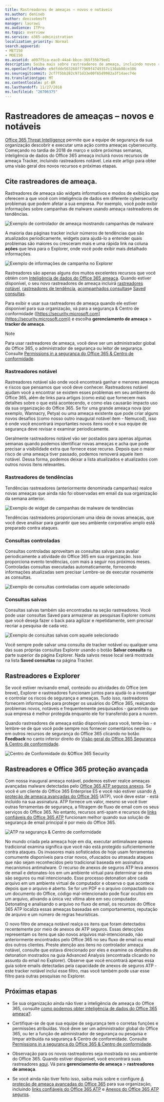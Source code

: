 ```yaml
---
title: Rastreadores de ameaças – novos e notáveis
ms.author: deniseb
author: denisebmsft
manager: laurawi
ms.audience: ITPro
ms.topic: overview
ms.service: o365-administration
localization_priority: Normal
search.appverid:
- MET150
- MOE150
ms.assetid: a097f5ca-eac0-44a4-bbce-365f35b79ed1
description: Saiba mais sobre rastreadores de ameaça, incluindo novos rastreadores notável, para ajudar sua organização mantenha-se na parte superior de preocupações de segurança.
ms.openlocfilehash: e9dfdde563260ff7969f4749357c130ab98ce386
ms.sourcegitcommit: 2cf7f5bb282c971d33e00f65d9982a3f14aec74e
ms.translationtype: MT
ms.contentlocale: pt-BR
ms.lasthandoff: 11/27/2018
ms.locfileid: "26706375"
---
```

# <a name="threat-trackers---new-and-noteworthy"></a>Rastreadores de ameaças – novos e notáveis

[Office 365 Threat Intelligence](office-365-ti.md) permite que a equipe de segurança da sua organização descobrir e executar uma ação contra ameaças cybersecurity. Começando no tardia de 2018 de março e sobre próximas semanas, inteligência de dados do Office 365 ameaça incluirá novos recursos de ameaça Tracker, incluindo rastreadores notável. Leia este artigo para obter uma visão geral dos novos recursos e próximas etapas. 
  
## <a name="what-are-threat-trackers"></a>Cite rastreadores de ameaça.

Rastreadores de ameaça são widgets informativos e modos de exibição que oferecem a que você com inteligência de dados em diferente cybersecurity problemas que podem afetar a sua empresa. Por exemplo, você pode exibir informações sobre campanhas de malware usando ameaça rastreadores de tendências.
  
![Exemplo de controlador de ameaça mostrando campanhas de malware](media/a883b5ac-8e2b-469a-90e0-f8ad39bb63b7.png)
  
A maioria das páginas tracker incluir números de tendências que são atualizados periodicamente, widgets para ajudá-lo a entender quais problemas são maiores ou cresceram mais e uma rápida link na coluna **ações** que leva para o Explorer, onde você pode exibir mais detalhado informações. 
  
![Exemplo de informações de campanha no Explorer](media/e426f220-fdcb-4dd9-99a2-db97dbcf71d5.png)
  
Rastreadores são apenas alguns dos muitos excelentes recursos que você obtém com [Inteligência de dados do Office 365 ameaça](office-365-ti.md). Quando estiver disponível, o seu novo rastreadores de ameaça incluirá [rastreadores notável](threat-trackers.md#notey), [rastreadores de tendência](threat-trackers.md#trending), [acompanhados consultas](threat-trackers.md#trackedq)e [Saved consultas](threat-trackers.md#savedq).
  
Para exibir e usar sua rastreadores de ameaça quando ele estiver disponível para sua organização, vá para a segurança &amp; Centro de conformidade ([https://security.microsoft.com](https://security.microsoft.com)) e escolha **gerenciamento de ameaça** \> **tracker de ameaça**.
  
> [!NOTE]
> Para usar rastreadores de ameaça, você deve ser um administrador global do Office 365, o administrador de segurança ou leitor de segurança. Consulte [Permissions in a segurança do Office 365 &amp; Centro de conformidade](permissions-in-the-security-and-compliance-center.md). 
  
### <a name="noteworthy-trackers"></a>Rastreadores notável

Rastreadores notável são onde você encontrará ganhar e menores ameaças e riscos que pensamos que você deve conhecer. Rastreadores notável ajudam você a encontrar se existem esses problemas em seu ambiente do Office 365, além de links para artigos (como esta) que fornecem mais detalhes sobre o que está acontecendo, e como elas causarão impacto uso da sua organização do Office 365. Se for uma grande ameaça nova (por exemplo, Wannacry, Petya) ou uma ameaça existente que pode criar alguns novos desafios (como nosso outro inaugural notável item - Nemucod), isso é onde você encontrará importantes novos itens você e sua equipe de segurança deve revisar e examinar periodicamente.
  
Geralmente rastreadores notável vão ser postados para apenas algumas semanas quando podemos identificar novas ameaças e acha que pode precisar a visibilidade extra que fornece esse recurso. Depois que o maior risco de uma ameaça tiver passado, podemos removerá aquele item notável. Dessa forma, podemos deixar a lista atualizados e atualizados com outros novos itens relevantes.
  
### <a name="trending-trackers"></a>Rastreadores de tendências

Tendências rastreadores (anteriormente denominada campanhas) realce novas ameaças que ainda não foi observadas em email da sua organização da semana anterior.
  
![Exemplo de widget de campanhas de malware de tendências](media/d2ccc1a0-2a1d-4e36-99b5-6766c207772f.png)
  
Tendências rastreadores proporcionam uma ideia de novas ameaças, que você deve analisar para garantir que seu ambiente corporativo amplo está preparado contra ataques.
  
### <a name="tracked-queries"></a>Consultas controladas

Consultas controladas aproveitam as consultas salvas para avaliar periodicamente a atividade do Office 365 em sua organização. Isso proporciona evento tendências, com mais a seguir nos próximos meses. Controladas consultas executadas automaticamente, fornecendo informações atualizadas sem precisar Lembre-se de executar novamente as consultas.
  
![Exemplo de consultas controladas com aquele selecionado](media/0c556174-06eb-4ae5-b32a-5ff76b9e4f13.png)
  
### <a name="saved-queries"></a>Consultas salvas

Consultas salvas também são encontradas na seção rastreadores. Você pode usar consultas Saved para armazenar as pesquisas Explorer comuns que você deseja fazer o back para agilizar e repetidamente, sem precisar recriar a pesquisa de cada vez.
  
![Exemplo de consultas salvas com aquele selecionado](media/188cf3ff-58f1-41ea-81aa-76158d8f40c3.png)
  
Você sempre pode salvar uma consulta de tracker notável ou qualquer uma das suas próprias consultas Explorer usando o botão **Salvar consulta** na parte superior da página Explorer. Nada salvos nesse local será mostrada na lista **Saved consultas** na página Tracker. 
  
## <a name="trackers-and-explorer"></a>Rastreadores e Explorer

Se você estiver revisando email, conteúdo ou atividades do Office (em breve), Explorer e rastreadores funcionam juntos para ajudá-lo a investigar e controlar os riscos de segurança e ameaças. Tudo isso, rastreadores fornecem informações para proteger os usuários do Office 365, realçando problemas novos, notáveis e frequentemente pesquisados - garantindo que sua empresa é melhor protegida enquanto ele for transferido para a nuvem.
  
Quando rastreadores de ameaça estão disponíveis para você, tente-las - e lembre-se de que você pode sempre nos fornecer comentários neste ou em outros recursos de segurança do Office 365 clicando no botão **Feedback** no canto inferior direito do [Visão geral do Office 365 Segurança &amp; Centro de conformidade](https://support.office.com/article/a5f2fd18-b029-4257-b5a8-ae83e7768c85).
  
![Centro de Conformidade do &amp;Office 365 Security](media/86c330db-8132-4150-8475-220258fe04fb.png)
  
## <a name="trackers-and-office-365-advanced-threat-protection"></a>Rastreadores e Office 365 proteção avançada

Com nossa inaugural ameaça notável, podemos estiver realce ameaças avançadas malware detectadas pelo [Office 365 ATP seguros anexos](atp-safe-attachments.md). Se você é um cliente do Office 365 Enterprise E5 e você não estiver usando [A proteção de ameaça avançadas do Office 365](office-365-atp.md) (ATP), você deve estar - está incluído na sua assinatura. ATP fornece um valor, mesmo se você tiver outras ferramentas de segurança, a filtragem de fluxo de email com os seus serviços do Office 365. No entanto, recursos anti-spam e recursos de [links confiáveis do Office 365 ATP](atp-safe-links.md) funcionam melhor quando sua solução de segurança de email principal é por meio do Office 365. 
  
![ATP na segurança &amp; Centro de conformidade](media/cee70d07-f0c1-459b-843c-2d10c253349f.png)
  
No mundo criada pela ameaça hoje em dia, executar antimalware apenas tradicional examina significa que você não está protegido suficientemente contra ataques. Os invasores mais sofisticados de hoje usam ferramentas comumente disponíveis para criar novos, ofuscados ou atrasada ataques que não sejam reconhecidos pelo tradicional baseada em assinatura mecanismos antimalware. O recurso de anexos de seguros ATP leva anexos de email e detonates-los em um ambiente virtual para determinar se eles são seguros ou mal intencionado. Esse processo detonation abre cada arquivo em um ambiente virtual de computador e observa o que acontece depois que o arquivo é aberto. Se for um PDF e o arquivo compactado ou um documento do Office, código mal-intencionado pode ficar ocultos em um arquivo, ativando a única vez vítima abre em seu computador. Detonating e analisando o arquivo no fluxo de email, os recursos do Office 365 ATP localiza essas ameaças baseadas em comportamentos, reputação de arquivo e um número de regras heurísticas.
  
O novo filtro de ameaça notável realça os itens que foram detectados recentemente por meio de anexos de ATP seguros. Essas detecções representam os itens que são novos arquivos mal-intencionado, não anteriormente encontrados pelo Office 365 no seu fluxo de email ou email dos outros clientes. Preste atenção aos itens no controlador ameaça notável, consulte que estava direcionado por eles e examine os detalhes de detonation mostrados na guia Advanced Analysis (encontrada clicando no assunto do email no Explorer). Observe que você encontrará apenas essa guia sobre emails detectadas pela capacidade de anexos de seguros ATP - este tracker notável inclui esse filtro, mas você também pode usar esse filtro para outras pesquisas no Explorer.
  
## <a name="next-steps"></a>Próximas etapas

- Se sua organização ainda não tiver a inteligência de ameaça do Office 365, consulte [como podemos obter inteligência de dados do Office 365 ameaça?](get-started-with-ti.md).
    
- Certifique-se de que sua equipe de segurança tem o corretas funções e permissões atribuídas. Você deve ser um administrador global do Office 365, ou ter a função de administrador de segurança ou pesquisa e limpar atribuída na segurança &amp; Centro de conformidade. Consulte [Permissions in a segurança do Office 365 &amp; Centro de conformidade](permissions-in-the-security-and-compliance-center.md).
    
- Observação para os novos rastreadores seja mostrada no seu ambiente do Office 365. Quando estiver disponível, você encontrará suas rastreadores [aqui](https://protection.office.com/). Vá para **gerenciamento de ameaça** \> **rastreadores de ameaça**.
    
- Se você ainda não tiver feito isso, saiba mais sobre e configure [A proteção de ameaça avançadas do Office 365](office-365-atp.md) para sua organização, incluindo [links confiáveis do Office 365 ATP](atp-safe-links.md) e [Anexos do Office 365 ATP seguros](atp-safe-attachments.md).
  

